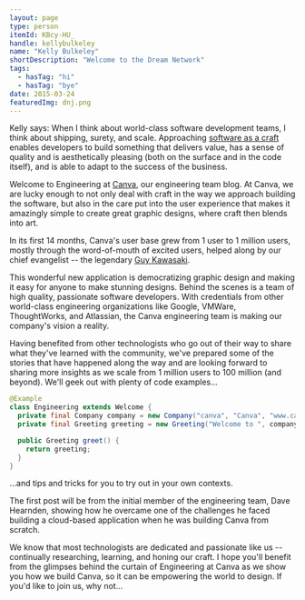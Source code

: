 ```yaml
---
layout: page
type: person
itemId: KBcy-HU_
handle: kellybulkeley
name: "Kelly Bulkeley"
shortDescription: "Welcome to the Dream Network"
tags:
  - hasTag: "hi"
  - hasTag: "bye"
date: 2015-03-24
featuredImg: dnj.png
---
```


Kelly says: When I think about world-class software development teams, I think about shipping, surety, and scale. Approaching [software as a craft]( http://manifesto.softwarecraftsmanship.org/) enables developers to build something that delivers value, has a sense of quality and is aesthetically pleasing (both on the surface and in the code itself), and is able to adapt to the success of the business.

Welcome to Engineering at [Canva]( https://www.canva.com ), our engineering team blog. At Canva, we are lucky enough to not only deal with craft in the way we approach building the software, but also in the care put into the user experience that makes it amazingly simple to create great graphic designs, where craft then blends into art.

In its first 14 months, Canva's user base grew from 1 user to 1 million users, mostly through the word-of-mouth of excited users, helped along by our chief evangelist -- the legendary [Guy Kawasaki]( http://guykawasaki.com ).

This wonderful new application is democratizing graphic design and making it easy for anyone to make stunning designs. Behind the scenes is a team of high quality, passionate software developers. With credentials from other world-class engineering organizations like Google, VMWare, ThoughtWorks, and Atlassian, the Canva engineering team is making our company's vision a reality.

Having benefited from other technologists who go out of their way to share what they've learned with the community, we've prepared some of the stories that have happened along the way and are looking forward to sharing more insights as we scale from 1 million users to 100 million (and beyond). We'll geek out with plenty of code examples...

```java
@Example
class Engineering extends Welcome {
  private final Company company = new Company("canva", "Canva", "www.canva.com");
  private final Greeting greeting = new Greeting("Welcome to ", company.name, " Engineering");

  public Greeting greet() {
    return greeting;
  }
}
```

...and tips and tricks for you to try out in your own contexts.

The first post will be from the initial member of the engineering team, Dave Hearnden, showing how he overcame one of the challenges he faced building a cloud-based application when he was building Canva from scratch.

We know that most technologists are dedicated and passionate like us -- continually researching, learning, and honing our craft. I hope you'll benefit from the glimpses behind the curtain of Engineering at Canva as we show you how we build Canva, so it can be empowering the world to design. If you'd like to join us, why not...
